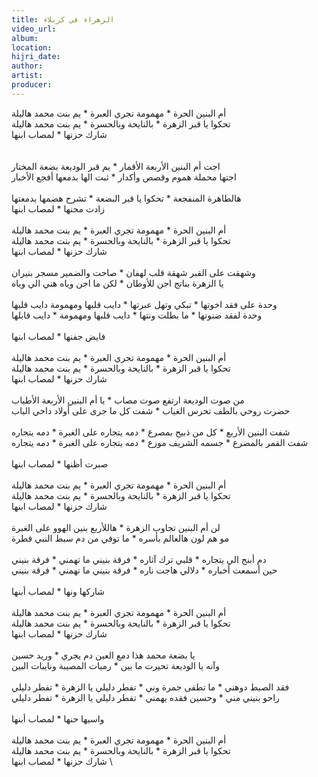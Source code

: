 ```yaml
---
title: الزهراء في كربلاء
video_url:
album:
location:
hijri_date:
author:
artist:
producer:
---
```


أم البنين الحرة * مهمومة تجري العبرة * يم بنت محمد هاليلة \
تحكوا يا قبر الزهرة * بالنايحة وبالحسرة * يم بنت محمد هاليلة \
شارك حزنها * لمصاب ابنها \
 \
 \
اجت أم البنين الأربعة الأقمار * يم قبر الوديعة بضعة المختار \
اجتها محملة هموم وقصص وأكدار * ثبت الها بدمعها أفجع الأخبار \
 \
هالطاهرة المنفجعة * تحكوا يا قبر البضعة * تشرح هضمها بدمعتها \
زادت محنها * لمصاب ابنها \
 \
أم البنين الحرة * مهمومة تجري العبرة * يم بنت محمد هاليلة \
تحكوا يا قبر الزهرة * بالنايحة وبالحسرة * يم بنت محمد هاليلة \
شارك حزنها * لمصاب ابنها \
 \
وشهقت على القبر شهقة قلب لهفان * صاحت والضمير مسجر بنيران \
يا الزهرة بناتج اجن للأوطان * لكن ما اجن وياه هني الي وياه \
 \
وحدة على فقد اخوتها * تبكي وتهل عبرتها * دايب قلبها ومهمومة دايب قلبها \
وحدة لفقد ضنوتها * ما بطلت ونتها * دايب قلبها ومهمومة * دايب قابلها \
 \
فايض جفنها * لمصاب ابنها \
 \
أم البنين الحرة * مهمومة تجري العبرة * يم بنت محمد هاليلة \
تحكوا يا قبر الزهرة * بالنايحة وبالحسرة * يم بنت محمد هاليلة \
شارك حزنها * لمصاب ابنها \
 \
من صوت الوديعة ارتفع صوت مصاب * يا أم البنين الأربعة الأطياب \
حضرت روحي بالطف تحرس الغياب * شفت كل ما جرى على أولاد داحي الباب \
 \
شفت البنين الأربع * كل من ذبيح بمصرع * دمه يتجاره على الغبرة * دمه يتجاره \
شفت القمر بالمضرع * جسمه الشريف موزع * دمه يتجاره على الغبرة * دمه يتجاره \
 \
صبرت أظنها * لمصاب ابنها \
 \
أم البنين الحرة * مهمومة تجري العبرة * يم بنت محمد هاليلة \
تحكوا يا قبر الزهرة * بالنايحة وبالحسرة * يم بنت محمد هاليلة \
شارك حزنها * لمصاب ابنها \
 \
لن أم البنين تجاوب الزهرة * هاللأربع بنين الهوو على الغبرة \
مو هم لون هالعالم بأسره * ما توفي من دم سبط النبي قطرة \
 \
دم أبنج الي يتجاره * قلبي ترك آثاره * فرقة بنيني ما تهمني * فرقة بنيني \
حين أسمعت أخباره * دلالي هاجت ناره * فرقة بنيني ما تهمني * فرقة بنيني \
 \
شاركها ونها * لمصاب أبنها \
 \
أم البنين الحرة * مهمومة تجري العبرة * يم بنت محمد هاليلة \
تحكوا يا قبر الزهرة * بالنايحة وبالحسرة * يم بنت محمد هاليلة \
شارك حزنها * لمصاب ابنها \
 \
يا بضعة محمد هذا دمع العين دم يجري * وريد حسين \
وآنه يا الوديعة تحيرت ما بين * رميات المصيبة ونايبات البين \
 \
فقد الصبط دوهني * ما تطفى جمرة وني * تفطر دليلي يا الزهرة * تفطر دليلي \
راحو بنيني مني * وحسين فقده يهمني * تفطر دليلي يا الزهرة * تفطر دليلي \
 \
واسيها حنها * لمصاب أبنها \
 \
أم البنين الحرة * مهمومة تجري العبرة * يم بنت محمد هاليلة \
تحكوا يا قبر الزهرة * بالنايحة وبالحسرة * يم بنت محمد هاليلة \
شارك حزنها * لمصاب ابنها \
